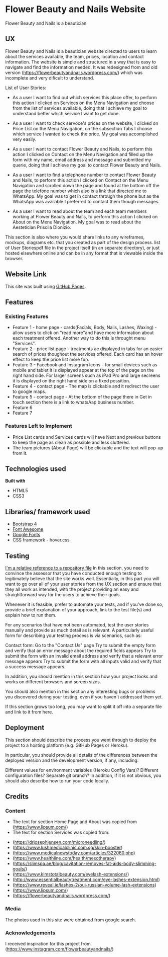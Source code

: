 # Flower Beauty and Nails Website
 Flower Beauty and Nails is a beautician 

## UX
Flower Beauty and Nails is a beautician website directed to users to learn about the services available, the team, prices, location and contact information. The website is simple and structured in a way that is easy to navigate and find the information needed. It was redesigned from and old version (https://flowerbeautyandnails.wordpress.com/) which was incomplete and very dificult to understand.

List of User Stories:
- As a user I want to find out which services this place offer, to perform this action I clicked on Services on the Menu Navigation and choose from the list of services available, doing that I achieve my goal to understand better which service I want to get done.

- As a user I want to check servoce's prices on the website, I clicked on Price List on the Menu Navigation,  on the subsection Tabs I choose which service I wanted to check the price. My goal was accomplished very easily.

- As a user I want to contact Flower Beauty and Nails, to perform this action I clicked on Contact on the Menu Navigation and filled up the form with my name, email address and message and submitted my querie, doing that I achieve my goal to contact Flower Beauty and Nails.

- As a user I want to find a telephone number to contact Flower Beauty and Nails, to perform this action I clicked on Contact on the Menu Navigation and scrolled down the page and found at the bottom off the page the telefone number which also is a link that directed me to WhatsApp. My goal was to get in contact through the phone but as the WhatsApp was available I preferred to contact them though messages.

- As a user I want to read about the team and each team members working at Flower Beauty and Nails, to perform this action I clicked on About on the Menu Navigation. My goal was to read about the Aestetician Priscila Dionizio.



This section is also where you would share links to any wireframes, mockups, diagrams etc. that you created as part of the design process. list of User Storiespdf file in the project itself (in an separate directory), or just hosted elsewhere online and can be in any format that is viewable inside the browser.

## Website Link
This site was built using [GitHub Pages](https://camila-ribeiro.github.io/Flower-Beauty_Milestone-Project/).

## Features
### Existing Features
- Feature 1 - home page - cards(Facials, Body, Nails, Lashes, Waxing) -allow users to click on "read more"and have more information about each treatment offered. Another way to do this is throught menu "Services".
- Feature 2 - price list page - treatments ae displayed in tabs for an easier search of prices thoughout the services offered. Each card has an hover effect to keep the price list more fun.
- Feature 3 - Facebook and Instagram icons - for small devices such as mobile and tablet it is displayed appear at the top of the page on the right hand side. For larger screens such as iPad Pro and large secreens it is displayed on the right hand side on a fixed possition.
- Feature 4 - contact page - The map is clickable and it redirect the user to google maps.
- Feature 5 - contact page - At the bottom of the page there in Get in touch section there is a link to whatsAap business number.
- Feature 6
- Feature 7

### Features Left to Implement
- Price List cards and Services cards will have Next and previous buttons to keep the page as clean as possible and less cluttered.
- The team pictures (About Page) will be clickable and the text will pop-up from it.

## Technologies used
<b>Built with</b>
- HTML5
- CSS3

## Libraries/ framework used
- [Bootstrap 4](https://getbootstrap.com/)
- [Font Awesome](https://fontawesome.com/)
- [Google Fonts](https://fonts.google.com/)
- CSS framework - hover.css

## Testing
[I'm a relative reference to a repository file](../flowerbeauty/Testing.md)
In this section, you need to convince the assessor that you have conducted enough testing to legitimately believe that the site works well. Essentially, in this part you will want to go over all of your user stories from the UX section and ensure that they all work as intended, with the project providing an easy and straightforward way for the users to achieve their goals.

Whenever it is feasible, prefer to automate your tests, and if you've done so, provide a brief explanation of your approach, link to the test file(s) and explain how to run them.

For any scenarios that have not been automated, test the user stories manually and provide as much detail as is relevant. A particularly useful form for describing your testing process is via scenarios, such as:

Contact form:
Go to the "Contact Us" page
Try to submit the empty form and verify that an error message about the required fields appears
Try to submit the form with an invalid email address and verify that a relevant error message appears
Try to submit the form with all inputs valid and verify that a success message appears.

In addition, you should mention in this section how your project looks and works on different browsers and screen sizes.

You should also mention in this section any interesting bugs or problems you discovered during your testing, even if you haven't addressed them yet.

If this section grows too long, you may want to split it off into a separate file and link to it from here.

## Deployment
This section should describe the process you went through to deploy the project to a hosting platform (e.g. GitHub Pages or Heroku).

In particular, you should provide all details of the differences between the deployed version and the development version, if any, including:

Different values for environment variables (Heroku Config Vars)?
Different configuration files?
Separate git branch?
In addition, if it is not obvious, you should also describe how to run your code locally.

## Credits
### Content
- The text for section Home Page and About was copied from (https://www.lipsum.com/)
- The text for section Services was copied from:
 * (https://drjosephjensen.com/microneedling/) 
 * (https://www.lushmedicalclinic.com.sg/skin-booster)
 * (https://www.medicalnewstoday.com/articles/322060.php)
 * (https://www.healthline.com/health/mesotherapy)
 * (https://slimspa.ae/blog/cavitation-removes-fat-aids-body-slimming-goals/)
 * (https://www.kimstotalbeauty.com/eyelash-extensions/)
 * (http://www.essentialbeautytreatment.com/eye-lashes-extension.html)
 * (https://www.reveal.ie/lashes-2/oui-russian-volume-lash-extensions)
 * (https://www.lipsum.com/)
 * (https://flowerbeautyandnails.wordpress.com/)

### Media
The photos used in this site were obtained from google search.

### Acknowledgements
I received inspiration for this project from (https://www.instagram.com/flowerbeautyandnails/)

